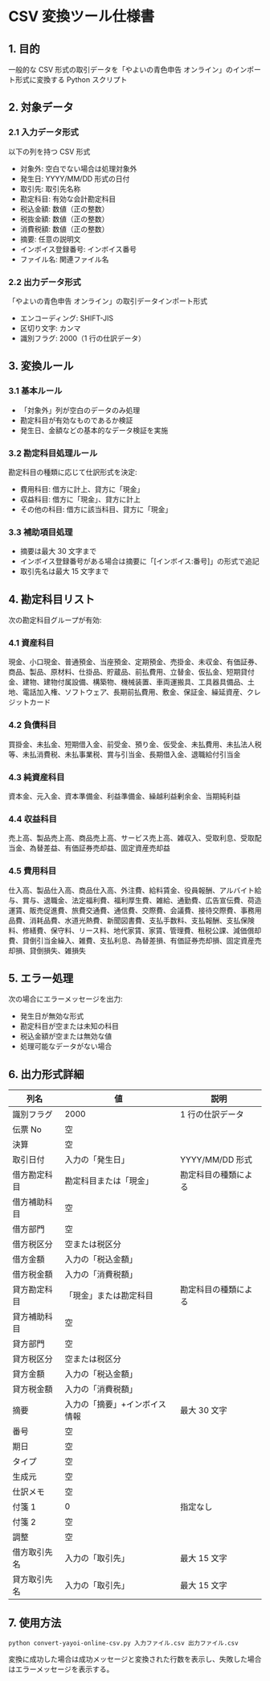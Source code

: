 # CSV 変換ツール仕様書

## 1. 目的

一般的な CSV 形式の取引データを「やよいの青色申告 オンライン」のインポート形式に変換する Python スクリプト

## 2. 対象データ

### 2.1 入力データ形式

以下の列を持つ CSV 形式

- 対象外: 空白でない場合は処理対象外
- 発生日: YYYY/MM/DD 形式の日付
- 取引先: 取引先名称
- 勘定科目: 有効な会計勘定科目
- 税込金額: 数値（正の整数）
- 税抜金額: 数値（正の整数）
- 消費税額: 数値（正の整数）
- 摘要: 任意の説明文
- インボイス登録番号: インボイス番号
- ファイル名: 関連ファイル名

### 2.2 出力データ形式

「やよいの青色申告 オンライン」の取引データインポート形式

- エンコーディング: SHIFT-JIS
- 区切り文字: カンマ
- 識別フラグ: 2000（1 行の仕訳データ）

## 3. 変換ルール

### 3.1 基本ルール

- 「対象外」列が空白のデータのみ処理
- 勘定科目が有効なものであるか検証
- 発生日、金額などの基本的なデータ検証を実施

### 3.2 勘定科目処理ルール

勘定科目の種類に応じて仕訳形式を決定:

- 費用科目: 借方に計上、貸方に「現金」
- 収益科目: 借方に「現金」、貸方に計上
- その他の科目: 借方に該当科目、貸方に「現金」

### 3.3 補助項目処理

- 摘要は最大 30 文字まで
- インボイス登録番号がある場合は摘要に「[インボイス:番号]」の形式で追記
- 取引先名は最大 15 文字まで

## 4. 勘定科目リスト

次の勘定科目グループが有効:

### 4.1 資産科目

現金、小口現金、普通預金、当座預金、定期預金、売掛金、未収金、有価証券、商品、製品、原材料、仕掛品、貯蔵品、前払費用、立替金、仮払金、短期貸付金、建物、建物付属設備、構築物、機械装置、車両運搬具、工具器具備品、土地、電話加入権、ソフトウェア、長期前払費用、敷金、保証金、繰延資産、クレジットカード

### 4.2 負債科目

買掛金、未払金、短期借入金、前受金、預り金、仮受金、未払費用、未払法人税等、未払消費税、未払事業税、賞与引当金、長期借入金、退職給付引当金

### 4.3 純資産科目

資本金、元入金、資本準備金、利益準備金、繰越利益剰余金、当期純利益

### 4.4 収益科目

売上高、製品売上高、商品売上高、サービス売上高、雑収入、受取利息、受取配当金、為替差益、有価証券売却益、固定資産売却益

### 4.5 費用科目

仕入高、製品仕入高、商品仕入高、外注費、給料賃金、役員報酬、アルバイト給与、賞与、退職金、法定福利費、福利厚生費、雑給、通勤費、広告宣伝費、荷造運賃、販売促進費、旅費交通費、通信費、交際費、会議費、接待交際費、事務用品費、消耗品費、水道光熱費、新聞図書費、支払手数料、支払報酬、支払保険料、修繕費、保守料、リース料、地代家賃、家賃、管理費、租税公課、減価償却費、貸倒引当金繰入、雑費、支払利息、為替差損、有価証券売却損、固定資産売却損、貸倒損失、雑損失

## 5. エラー処理

次の場合にエラーメッセージを出力:

- 発生日が無効な形式
- 勘定科目が空または未知の科目
- 税込金額が空または無効な値
- 処理可能なデータがない場合

## 6. 出力形式詳細

| 列名         | 値                            | 説明                 |
| ------------ | ----------------------------- | -------------------- |
| 識別フラグ   | 2000                          | 1 行の仕訳データ     |
| 伝票 No      | 空                            |                      |
| 決算         | 空                            |                      |
| 取引日付     | 入力の「発生日」              | YYYY/MM/DD 形式      |
| 借方勘定科目 | 勘定科目または「現金」        | 勘定科目の種類による |
| 借方補助科目 | 空                            |                      |
| 借方部門     | 空                            |                      |
| 借方税区分   | 空または税区分                |                      |
| 借方金額     | 入力の「税込金額」            |                      |
| 借方税金額   | 入力の「消費税額」            |                      |
| 貸方勘定科目 | 「現金」または勘定科目        | 勘定科目の種類による |
| 貸方補助科目 | 空                            |                      |
| 貸方部門     | 空                            |                      |
| 貸方税区分   | 空または税区分                |                      |
| 貸方金額     | 入力の「税込金額」            |                      |
| 貸方税金額   | 入力の「消費税額」            |                      |
| 摘要         | 入力の「摘要」+インボイス情報 | 最大 30 文字         |
| 番号         | 空                            |                      |
| 期日         | 空                            |                      |
| タイプ       | 空                            |                      |
| 生成元       | 空                            |                      |
| 仕訳メモ     | 空                            |                      |
| 付箋 1       | 0                             | 指定なし             |
| 付箋 2       | 空                            |                      |
| 調整         | 空                            |                      |
| 借方取引先名 | 入力の「取引先」              | 最大 15 文字         |
| 貸方取引先名 | 入力の「取引先」              | 最大 15 文字         |

## 7. 使用方法

```
python convert-yayoi-online-csv.py 入力ファイル.csv 出力ファイル.csv
```

変換に成功した場合は成功メッセージと変換された行数を表示し、失敗した場合はエラーメッセージを表示する。
